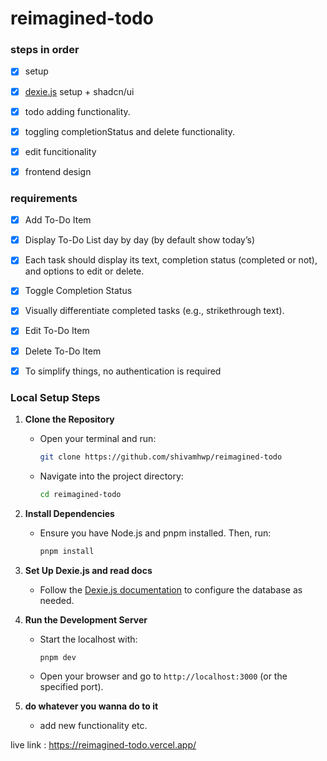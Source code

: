 # reimagined-todo

### steps in order

- [x] setup

- [x] [dexie.js](https://dexie.org/) setup + shadcn/ui

- [x] todo adding functionality.

- [x] toggling completionStatus and delete functionality.

- [x] edit funcitionality

- [x] frontend design

### requirements

- [x] Add To-Do Item

- [x] Display To-Do List day by day (by default show today’s)

- [x] Each task should display its text, completion status (completed or not), and options to edit or delete.

- [x] Toggle Completion Status

- [x] Visually differentiate completed tasks (e.g., strikethrough text).

- [x] Edit To-Do Item

- [x] Delete To-Do Item

- [x] To simplify things, no authentication is required

### Local Setup Steps

1. **Clone the Repository**

   - Open your terminal and run:
     ```bash
     git clone https://github.com/shivamhwp/reimagined-todo
     ```
   - Navigate into the project directory:
     ```bash
     cd reimagined-todo
     ```

2. **Install Dependencies**

   - Ensure you have Node.js and pnpm installed. Then, run:
     ```bash
     pnpm install
     ```

3. **Set Up Dexie.js and read docs**

   - Follow the [Dexie.js documentation](https://dexie.org/docs) to configure the database as needed.

4. **Run the Development Server**

   - Start the localhost with:
     ```bash
     pnpm dev
     ```
   - Open your browser and go to `http://localhost:3000` (or the specified port).

5. **do whatever you wanna do to it**
   - add new functionality etc.

live link : https://reimagined-todo.vercel.app/
